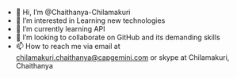 - 👋 Hi, I’m @Chaithanya-Chilamakuri
- 👀 I’m interested in Learning new technologies
- 🌱 I’m currently learning API
- 💞️ I’m looking to collaborate on GitHub and its demanding skills
- 📫 How to reach me via email at chilamakuri.chaithanya@capgemini.com or skype at Chilamakuri, Chaithanya


<!---
Chaithanya-Chilamakuri/Chaithanya-Chilamakuri is a ✨ special ✨ repository because its `README.md` (this file) appears on your GitHub profile.
You can click the Preview link to take a look at your changes.
--->
